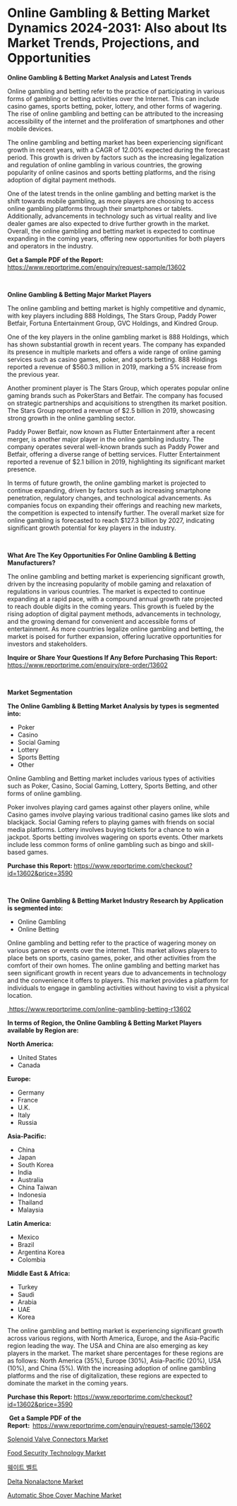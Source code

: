 <p><h1>Online Gambling & Betting Market Dynamics 2024-2031: Also about Its Market Trends, Projections, and Opportunities</h1></p><p><strong>Online Gambling & Betting Market Analysis and Latest Trends</strong></p>
<p><p>Online gambling and betting refer to the practice of participating in various forms of gambling or betting activities over the Internet. This can include casino games, sports betting, poker, lottery, and other forms of wagering. The rise of online gambling and betting can be attributed to the increasing accessibility of the internet and the proliferation of smartphones and other mobile devices.</p><p>The online gambling and betting market has been experiencing significant growth in recent years, with a CAGR of 12.00% expected during the forecast period. This growth is driven by factors such as the increasing legalization and regulation of online gambling in various countries, the growing popularity of online casinos and sports betting platforms, and the rising adoption of digital payment methods.</p><p>One of the latest trends in the online gambling and betting market is the shift towards mobile gambling, as more players are choosing to access online gambling platforms through their smartphones or tablets. Additionally, advancements in technology such as virtual reality and live dealer games are also expected to drive further growth in the market. Overall, the online gambling and betting market is expected to continue expanding in the coming years, offering new opportunities for both players and operators in the industry.</p></p>
<p><strong>Get a Sample PDF of the Report:&nbsp;</strong> <a href="https://www.reportprime.com/enquiry/request-sample/13602">https://www.reportprime.com/enquiry/request-sample/13602</a></p>
<p>&nbsp;</p>
<p><strong>Online Gambling & Betting Major Market Players</strong></p>
<p><p>The online gambling and betting market is highly competitive and dynamic, with key players including 888 Holdings, The Stars Group, Paddy Power Betfair, Fortuna Entertainment Group, GVC Holdings, and Kindred Group.</p><p>One of the key players in the online gambling market is 888 Holdings, which has shown substantial growth in recent years. The company has expanded its presence in multiple markets and offers a wide range of online gaming services such as casino games, poker, and sports betting. 888 Holdings reported a revenue of $560.3 million in 2019, marking a 5% increase from the previous year.</p><p>Another prominent player is The Stars Group, which operates popular online gaming brands such as PokerStars and Betfair. The company has focused on strategic partnerships and acquisitions to strengthen its market position. The Stars Group reported a revenue of $2.5 billion in 2019, showcasing strong growth in the online gambling sector.</p><p>Paddy Power Betfair, now known as Flutter Entertainment after a recent merger, is another major player in the online gambling industry. The company operates several well-known brands such as Paddy Power and Betfair, offering a diverse range of betting services. Flutter Entertainment reported a revenue of $2.1 billion in 2019, highlighting its significant market presence.</p><p>In terms of future growth, the online gambling market is projected to continue expanding, driven by factors such as increasing smartphone penetration, regulatory changes, and technological advancements. As companies focus on expanding their offerings and reaching new markets, the competition is expected to intensify further. The overall market size for online gambling is forecasted to reach $127.3 billion by 2027, indicating significant growth potential for key players in the industry.</p></p>
<p>&nbsp;</p>
<p><strong>What Are The Key Opportunities For Online Gambling & Betting Manufacturers?</strong></p>
<p><p>The online gambling and betting market is experiencing significant growth, driven by the increasing popularity of mobile gaming and relaxation of regulations in various countries. The market is expected to continue expanding at a rapid pace, with a compound annual growth rate projected to reach double digits in the coming years. This growth is fueled by the rising adoption of digital payment methods, advancements in technology, and the growing demand for convenient and accessible forms of entertainment. As more countries legalize online gambling and betting, the market is poised for further expansion, offering lucrative opportunities for investors and stakeholders.</p></p>
<p><strong>Inquire or Share Your Questions If Any Before Purchasing This Report:</strong> <a href="https://www.reportprime.com/enquiry/pre-order/13602">https://www.reportprime.com/enquiry/pre-order/13602</a></p>
<p>&nbsp;</p>
<p><strong>Market Segmentation</strong></p>
<p><strong>The Online Gambling & Betting Market Analysis by types is segmented into:</strong></p>
<p><ul><li>Poker</li><li>Casino</li><li>Social Gaming</li><li>Lottery</li><li>Sports Betting</li><li>Other</li></ul></p>
<p><p>Online Gambling and Betting market includes various types of activities such as Poker, Casino, Social Gaming, Lottery, Sports Betting, and other forms of online gambling. </p><p>Poker involves playing card games against other players online, while Casino games involve playing various traditional casino games like slots and blackjack. Social Gaming refers to playing games with friends on social media platforms. Lottery involves buying tickets for a chance to win a jackpot. Sports betting involves wagering on sports events. Other markets include less common forms of online gambling such as bingo and skill-based games.</p></p>
<p><strong>Purchase this Report:&nbsp;</strong><a href="https://www.reportprime.com/checkout?id=13602&price=3590">https://www.reportprime.com/checkout?id=13602&price=3590</a></p>
<p>&nbsp;</p>
<p><strong>The Online Gambling & Betting Market Industry Research by Application is segmented into:</strong></p>
<p><ul><li>Online Gambling</li><li>Online Betting</li></ul></p>
<p><p>Online gambling and betting refer to the practice of wagering money on various games or events over the internet. This market allows players to place bets on sports, casino games, poker, and other activities from the comfort of their own homes. The online gambling and betting market has seen significant growth in recent years due to advancements in technology and the convenience it offers to players. This market provides a platform for individuals to engage in gambling activities without having to visit a physical location.</p></p>
<p><a href="https://www.reportprime.com/online-gambling-betting-r13602">&nbsp;https://www.reportprime.com/online-gambling-betting-r13602</a></p>
<p><strong>In terms of Region, the Online Gambling & Betting Market Players available by Region are:</strong></p>
<p>
    <p> <strong> North America: </strong>
        <ul>
            <li>United States</li>
            <li>Canada</li>
        </ul>
        </p> 
    <p> <strong> Europe: </strong>
        <ul>
            <li>Germany</li>
            <li>France</li>
            <li>U.K.</li>
            <li>Italy</li>
            <li>Russia</li>
        </ul>
        </p> 
    <p> <strong> Asia-Pacific: </strong>
        <ul>
            <li>China</li>
            <li>Japan</li>
            <li>South Korea</li>
            <li>India</li>
            <li>Australia</li>
            <li>China Taiwan</li>
            <li>Indonesia</li>
            <li>Thailand</li>
            <li>Malaysia</li>
        </ul>
        </p> 
    <p> <strong> Latin America: </strong>
        <ul>
            <li>Mexico</li>
            <li>Brazil</li>
            <li>Argentina Korea</li>
            <li>Colombia</li>
        </ul>
        </p> 
    <p> <strong> Middle East & Africa: </strong>
        <ul>
            <li>Turkey</li>
            <li>Saudi</li>
            <li>Arabia</li>
            <li>UAE</li>
            <li>Korea</li>
        </ul>
    </p>
    </p>
<p><p>The online gambling and betting market is experiencing significant growth across various regions, with North America, Europe, and the Asia-Pacific region leading the way. The USA and China are also emerging as key players in the market. The market share percentages for these regions are as follows: North America (35%), Europe (30%), Asia-Pacific (20%), USA (10%), and China (5%). With the increasing adoption of online gambling platforms and the rise of digitalization, these regions are expected to dominate the market in the coming years.</p></p>
<p><strong>Purchase this Report: </strong><a href="https://www.reportprime.com/checkout?id=13602&price=3590">https://www.reportprime.com/checkout?id=13602&price=3590</a></p>
<p>&nbsp;<strong>Get a Sample PDF of the Report:&nbsp;&nbsp;</strong><a href="https://www.reportprime.com/enquiry/request-sample/13602">https://www.reportprime.com/enquiry/request-sample/13602</a></p>
<p><strong></strong></p>
<p><p><a href="https://picayune-night-cbd.notion.site/Solenoid-Valve-Connectors-Market-Analysis-Its-CAGR-Market-Segmentation-and-Global-Industry-Overvie-bf07695976744581a57c106a2c4ea63e">Solenoid Valve Connectors Market</a></p><p><a href="https://github.com/Hazelklievgspy6vdcsmu106w/Market-Research-Report-List-2/blob/main/food-security-technology-market.md">Food Security Technology Market</a></p><p><a href="https://github.com/vsckjg50460/Market-Research-Report-List-1/blob/main/380023122647.md">웨이트 벨트</a></p><p><a href="https://issuu.com/reportprime-2/docs/delta-nonalactone-market-size-2030.pptx">Delta Nonalactone Market</a></p><p><a href="https://view.publitas.com/reportprime-1/automatic-shoe-cover-machine-market-size-cagr-trends-2024-2030/">Automatic Shoe Cover Machine Market</a></p></p>